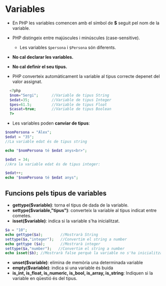 <!-- notoc -->

# Variables

* En PHP les variables comencen amb el símbol de **$** seguit pel nom de la variable.

* PHP distingeix entre majúscules i minúscules (case-sensitive). 
  * Les variables `$persona` i `$Persona` són diferents.


* **No cal declarar les variables.**
* **No cal definir el seu tipus.**

* PHP converteix automàticament la variable al tipus correcte depenet del valor assignat.

```php
  <?php
  $nom="Sergi";      //Variable de tipus String
  $edat=35;          //Variable de tipus Integer
  $pes=61.5;         //Variable de tipus Float
  $casat=true;       //Variable de tipus Boolean
  ?>
```

* Les variables poden **canviar de tipus**:

```php
$nomPersona = "Àlex";
$edat = "35";
//La variable edat és de tipus string

echo "$nomPersona té $edat anys<br>";

$edat = 34;
//Ara la variable edat és de tipus integer:

$edat++;
echo "$nomPersona té $edat anys";
```

## Funcions pels tipus de variables

* **gettype($variable)**: torna el tipus de dada de la variable.
* **settype($variable,"tipus")**: converteix la variable al tipus indicat entre cometes.
* **isset($variable)**: indica si la variable s'ha inicialitzat.

```php
$a = "10";
echo gettype($a);        //Mostrarà String
settype($a,"integer");   //Convertim el string a number
echo gettype ($a);       //Mostrarà integer
settype($a,"number");	//Convertim el string a number
echo isset($b);	//Mostrarà false perquè la variable no s'ha inicialitzat        
```

* **unset($variable)**: elimina de memòria una determinada variable
* **empty($variable)**: indica si una variable és buida
* **is_int, is_float, is_numeric, is_bool, is_array, is_string**: Indiquen si la variable en qüestió és del tipus.




